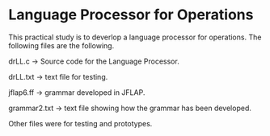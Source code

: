 # Language Processor for Operations
This practical study is to deverlop a language processor for operations. The following files are the following.

drLL.c -> Source code for the Language Processor.

drLL.txt -> text file for testing.

jflap6.ff -> grammar developed in JFLAP.

grammar2.txt -> text file showing how the grammar has been developed.

Other files were for testing and prototypes.

